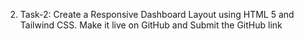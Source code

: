 
2. Task-2: Create a Responsive Dashboard Layout using HTML 5 and Tailwind CSS. Make it live on GitHub and Submit the GitHub link